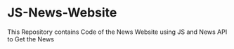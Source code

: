 # JS-News-Website
This Repository contains Code of the News Website using JS and News API to Get the News
